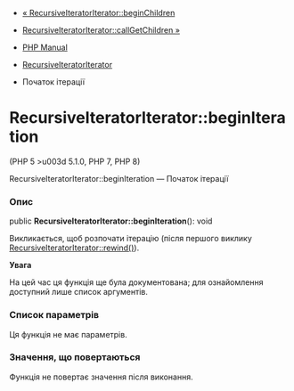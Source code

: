 - [«
RecursiveIteratorIterator::beginChildren](recursiveiteratoriterator.beginchildren.md)
- [RecursiveIteratorIterator::callGetChildren
»](recursiveiteratoriterator.callgetchildren.md)

- [PHP Manual](index.md)
- [RecursiveIteratorIterator](class.recursiveiteratoriterator.md)
- Початок ітерації

# RecursiveIteratorIterator::beginIteration

(PHP 5 \>u003d 5.1.0, PHP 7, PHP 8)

RecursiveIteratorIterator::beginIteration — Початок ітерації

### Опис

public **RecursiveIteratorIterator::beginIteration**(): void

Викликається, щоб розпочати ітерацію (після першого виклику
[RecursiveIteratorIterator::rewind()](recursiveiteratoriterator.rewind.md)).

**Увага**

На цей час ця функція ще була документована; для
ознайомлення доступний лише список аргументів.

### Список параметрів

Ця функція не має параметрів.

### Значення, що повертаються

Функція не повертає значення після виконання.
